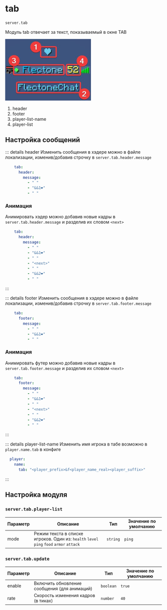 # tab
`server.tab`

Модуль tab отвечает за текст, показываемый в окне TAB

![tab](tab.png) 
1. header 
2. footer 
3. player-list-name 
4. player-list

## Настройка сообщений

::: details header
Изменить сообщения в хэдере можно в файле локализации, изменив/добавив строчку в `server.tab.header.message` 

```yaml
    tab:
      header:
        message:
          - " "
          - "&&1❤"
          - " "
```

### Анимация

Анимировать хэдер можно добавив новые кадры в `server.tab.header.message` и разделив их словом `<next>`

```yaml
    tab:
      header:
        message:
          - " "
          - "&&1❤" 
          - " "
          - "<next>"
          - " "
          - "&&2❤"
          - " "
```
:::

::: details footer
Изменить сообщения в хэдере можно в файле локализации, изменив/добавив строчку в `server.tab.footer.message` 

```yaml
    tab:
      footer:
        message:
          - " "
          - "&&1❤"
          - " "
```

### Анимация

Анимировать футер можно добавив новые кадры в `server.tab.footer.message` и разделив их словом `<next>`

```yaml
    tab:
      footer:
        message:
          - " "
          - "&&1❤"
          - " "
          - "<next>"
          - " "
          - "&&2❤"
          - " "
```
:::

::: details player-list-name
Изменить имя игрока в табе возможно в `player.name.tab` в конфиге

```yaml
  player:
    name:
      tab: "<player_prefix>&f<player_name_real><player_suffix>"
```
:::

## Настройка модуля

### `server.tab.player-list`
| Параметр | Описание                                                                                | Тип      | Значение по умолчанию |
| -------- | --------------------------------------------------------------------------------------- | -------- | --------------------- |
| mode     | Режим текста в списке игроков. Один из: `health` `level` `ping` `food` `armor` `attack` | `string` | `ping`                |


### `server.tab.update`
| Параметр | Описание                                     | Тип       | Значение по умолчанию |
| -------- | -------------------------------------------- | --------- | --------------------- |
| enable   | Включить обновление сообщения (для анимаций) | `boolean` | `true`                |
| rate     | Скорость изменения кадров (в тиках)          | `number`  | `40`                  |